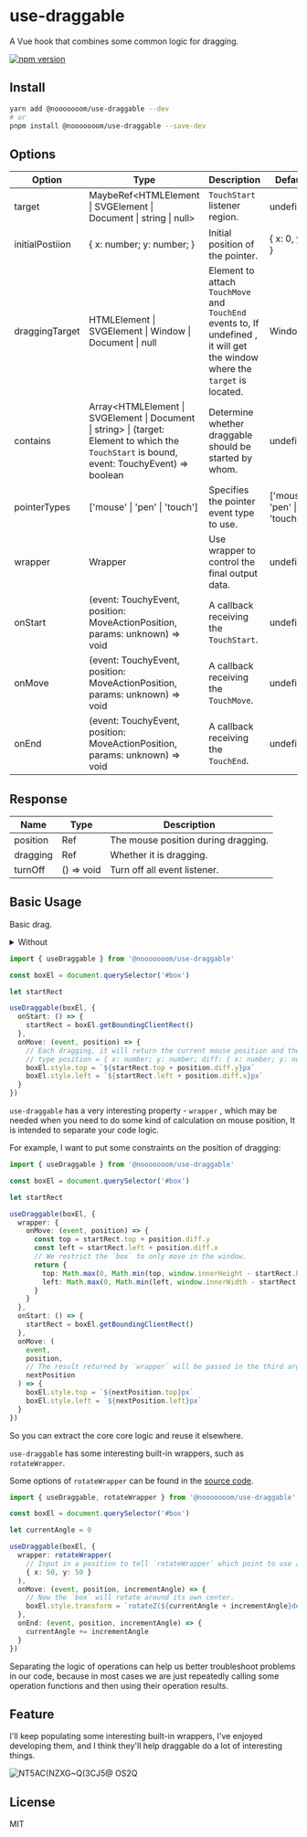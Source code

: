 # use-draggable

A Vue hook that combines some common logic for dragging.

[![npm version](https://badge.fury.io/js/@nooooooom%2Fuse-draggable.svg)](https://badge.fury.io/js/@nooooooom%2Fuse-draggable)

## Install

```sh
yarn add @nooooooom/use-draggable --dev
# or
pnpm install @nooooooom/use-draggable --save-dev
```

## Options

| Option          | Type                                                                                                                                                          | Description                                                                                                                  | Default                               |
| --------------- | ------------------------------------------------------------------------------------------------------------------------------------------------------------- | ---------------------------------------------------------------------------------------------------------------------------- | ------------------------------------- |
| target          | MaybeRef<HTMLElement &#124; SVGElement &#124; Document &#124; string &#124; null>                                                                             | `TouchStart` listener region.                                                                                                | undefined                             |
| initialPostiion | { x: number; y: number; }                                                                                                                                     | Initial position of the pointer.                                                                                             | { x: 0, y: 0 }                        |
| draggingTarget  | HTMLElement &#124; SVGElement &#124; Window &#124; Document &#124; null                                                                                       | Element to attach `TouchMove` and `TouchEnd` events to, If undefined , it will get the window where the `target` is located. | Window                                |
| contains        | Array<HTMLElement &#124; SVGElement &#124; Document &#124; string> &#124; (target: Element to which the `TouchStart` is bound, event: TouchyEvent) => boolean | Determine whether draggable should be started by whom.                                                                       | undefined                             |
| pointerTypes    | ['mouse' &#124; 'pen' &#124; 'touch']                                                                                                                         | Specifies the pointer event type to use.                                                                                     | ['mouse' &#124; 'pen' &#124; 'touch'] |
| wrapper         | Wrapper                                                                                                                                                       | Use wrapper to control the final output data.                                                                                | undefined                             |
| onStart         | (event: TouchyEvent, position: MoveActionPosition, params: unknown) => void                                                                                   | A callback receiving the `TouchStart`.                                                                                       | undefined                             |
| onMove          | (event: TouchyEvent, position: MoveActionPosition, params: unknown) => void                                                                                   | A callback receiving the `TouchMove`.                                                                                        | undefined                             |
| onEnd           | (event: TouchyEvent, position: MoveActionPosition, params: unknown) => void                                                                                   | A callback receiving the `TouchEnd`.                                                                                         | undefined                             |

## Response

| Name     | Type          | Description                         |
| -------- | ------------- | ----------------------------------- |
| position | Ref<Position> | The mouse position during dragging. |
| dragging | Ref<boolean>  | Whether it is dragging.             |
| turnOff  | () => void    | Turn off all event listener.        |

## Basic Usage

Basic drag.

<details>
<summary>Without</summary>

```html
<style>
  #box {
    position: fixed;
    width: 100px;
    height: 100px;
    background: #116dff;
  }
</style>

<div id="box"></div>
```

</details>

```ts
import { useDraggable } from '@nooooooom/use-draggable'

const boxEl = document.querySelector('#box')

let startRect

useDraggable(boxEl, {
  onStart: () => {
    startRect = boxEl.getBoundingClientRect()
  },
  onMove: (event, position) => {
    // Each dragging, it will return the current mouse position and the position that differ from start.
    // type position = { x: number; y: number; diff: { x: number; y: number } }
    boxEl.style.top = `${startRect.top + position.diff.y}px`
    boxEl.style.left = `${startRect.left + position.diff.x}px`
  }
})
```

`use-draggable` has a very interesting property - `wrapper` , which may be needed when you need to do some kind of calculation on mouse position, It is intended to separate your code logic.

For example, I want to put some constraints on the position of dragging:

```ts
import { useDraggable } from '@nooooooom/use-draggable'

const boxEl = document.querySelector('#box')

let startRect

useDraggable(boxEl, {
  wrapper: {
    onMove: (event, position) => {
      const top = startRect.top + position.diff.y
      const left = startRect.left + position.diff.x
      // We restrict the `box` to only move in the window.
      return {
        top: Math.max(0, Math.min(top, window.innerHeight - startRect.height)),
        left: Math.max(0, Math.min(left, window.innerWidth - startRect.width))
      }
    }
  },
  onStart: () => {
    startRect = boxEl.getBoundingClientRect()
  },
  onMove: (
    event,
    position,
    // The result returned by `wrapper` will be passed in the third argument.
    nextPosition
  ) => {
    boxEl.style.top = `${nextPosition.top}px`
    boxEl.style.left = `${nextPosition.left}px`
  }
})
```

So you can extract the core core logic and reuse it elsewhere.

`use-draggable` has some interesting built-in wrappers, such as `rotateWrapper`.

Some options of `rotateWrapper` can be found in the [source code](https://github.com/nooooooom/use-draggable/blob/main/src/wrappers/rotate.ts).

```ts
import { useDraggable, rotateWrapper } from '@nooooooom/use-draggable'

const boxEl = document.querySelector('#box')

let currentAngle = 0

useDraggable(boxEl, {
  wrapper: rotateWrapper(
    // Input in a position to tell `rotateWrapper` which point to use as the center point for angle calculations
    { x: 50, y: 50 }
  ),
  onMove: (event, position, incrementAngle) => {
    // Now the `box` will rotate around its own center.
    boxEl.style.transform = `rotateZ(${currentAngle + incrementAngle}deg)`
  },
  onEnd: (event, position, incrementAngle) => {
    currentAngle += incrementAngle
  }
})
```

Separating the logic of operations can help us better troubleshoot problems in our code, because in most cases we are just repeatedly calling some operation functions and then using their operation results.

## Feature

I'll keep populating some interesting built-in wrappers, I've enjoyed developing them, and I think they'll help draggable do a lot of interesting things.

![NT5AC(NZXG~Q(3CJ5@ OS2Q](https://user-images.githubusercontent.com/61452855/155855685-adcf6acb-ff97-4c95-a11b-e45eeddcc2d7.gif)

## License

MIT
